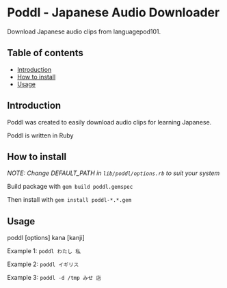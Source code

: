 # Poddl - Japanese Audio Downloader
Download Japanese audio clips from languagepod101.
## Table of contents
* [Introduction](#introduction)
* [How to install](#how-to-install)
* [Usage](#usage)
## Introduction
Poddl was created to easily download audio clips for learning Japanese.

Poddl is written in Ruby
## How to install
*NOTE: Change DEFAULT_PATH in `lib/poddl/options.rb` to suit your system*

Build package with `gem build poddl.gemspec`

Then install with `gem install poddl-*.*.gem`
## Usage
poddl [options] kana [kanji]

Example 1: `poddl わたし 私`

Example 2: `poddl イギリス`

Example 3: `poddl -d /tmp みせ 店`
